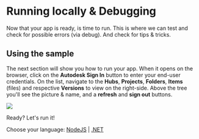 # Running locally & Debugging

Now that your app is ready, is time to run. This is where we can test and check for possible errors (via debug). And check for tips & tricks.

## Using the sample

The next section will show you how to run your app. When it opens on the browser, click on the **Autodesk Sign In** button to enter your end-user credentials. On the list, navigate to the **Hubs**, **Projects**, **Folders**, **Items** (files) and respective **Versions** to view on the right-side. Above the tree you'll see the picture & name, and a **refresh** and **sign out** buttons.

![](_media/tutorials/run_sample_viewhubmodels.gif)

Ready? Let's run it!

Choose your language: [NodeJS](environment/rundebug/nodejs) | [.NET](environment/rundebug/net)

